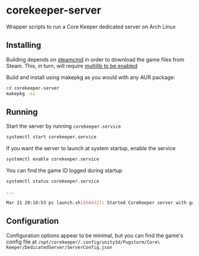 # corekeeper-server

Wrapper scripts to run a Core Keeper dedicated server on Arch Linux

## Installing

Building depends on [steamcmd](https://aur.archlinux.org/packages/steamcmd) in order to
download the game files from Steam. This, in turn, will require
[multilib to be enabled](https://wiki.archlinux.org/title/Official_repositories#multilib)

Build and install using makepkg as you would with any AUR package:

```sh
cd corekeeper-server
makepkg -si
```

## Running

Start the server by running `corekeeper.service`

```sh
systemctl start corekeeper.service
```

If you want the server to launch at system startup, enable the service

```sh
systemctl enable corekeeper.service
```

You can find the game ID logged during startup

```sh
systemctl status corekeeper.service

...

Mar 21 20:18:53 pc launch.sh[858432]: Started CoreKeeper server with game ID abc123
```

## Configuration

Configuration options appear to be minimal, but you can find the game's config file at
`/opt/corekeeper/.config/unity3d/Pugstorm/Core\ Keeper/DedicatedServer/ServerConfig.json`
